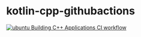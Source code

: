 # kotlin-cpp-githubactions
[![ubuntu Building C++ Applications CI workflow](https://github.com/githubfoam/kotlin-cpp-githubactions/actions/workflows/ubuntu-build-cpp-wf.yml/badge.svg)](https://github.com/githubfoam/kotlin-cpp-githubactions/actions/workflows/ubuntu-build-cpp-wf.yml)
